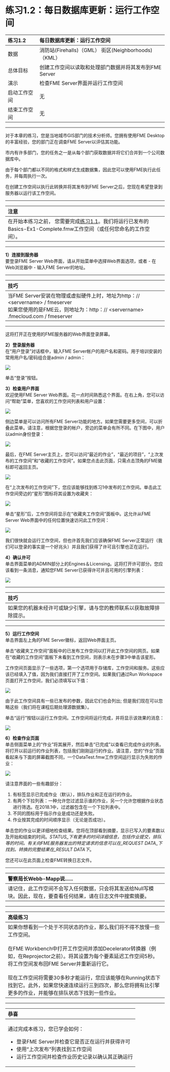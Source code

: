 # 练习1.2：每日数据库更新：运行工作空间

|  练习1.2 |  每日数据库更新：运行工作空间 |
| :--- | :--- |
| 数据 | 消防站\(Firehalls\)（GML） 街区\(Neighborhoods\)（KML） |
| 总体目标 | 创建工作空间以读取和处理部门数据并将其发布到FME Server |
| 演示 | 检查FME Server界面并运行工作空间 |
| 启动工作空间 | 无 |
| 结束工作空间 | 无 |

---

对于本章的练习，您是当地城市GIS部门的技术分析师。您拥有使用FME Desktop的丰富经验，您的部门正在调查FME Server以评估其功能。

市内有许多部门，您的任务之一是从每个部门获取数据并将它们合并到一个公司数据库中。

由于每个部门都以不同的格式和样式生成数据集，因此您可以使用FME执行此任务，并每周执行一次。

在创建工作空间以执行此转换并将其发布到FME Server之后，您现在希望登录到服务器以运行该工作空间。

---

|  注意 |
| :--- |
| 在开始本练习之前， 您需要完成[练习1.1](https://safe-software.gitbooks.io/fme-server-authoring-training-2018/content/ServerAuthoring1Basics/Exercise1.html)。我们将运行已发布的Basics-Ex1-Complete.fmw工作空间（或任何您命名的工作空间）。 |

---
  
**1）连接到服务器**  
要登录FME Server Web界面，请从开始菜单中选择Web界面选项，或者 - 在Web浏览器中 - 输入FME Server的地址。

---

|  技巧 |
| :--- |
|  当FME Server安装在物理或虚拟硬件上时，地址为http：// &lt;servername&gt; / fmeserver  <br>如果您使用的是FME云，则地址为：http：// &lt;servername&gt; .fmecloud.com / fmeserver |

---

这将打开正在使用的FME服务器的Web界面登录屏幕。

  
**2）登录服务器**  
在“用户登录”对话框中，输入FME Server帐户的用户名和密码。用于培训安装的常用用户名/密码组合是admin / admin：

[![](../.gitbook/assets/img1.217.ex2.loginwindow.png)](https://github.com/xuhengxx/FMETraining-1/tree/f1cdae5373cf9425ee2d148732792713c9043d44/ServerAuthoring1Basics/Images/Img1.217.Ex2.LogInWindow.png)

单击“登录”按钮。

  
**3）检查用户界面**  
欢迎使用FME Server Web界面。花一点时间熟悉这个界面。在右上角，您可以访问“帮助”菜单，您喜欢的工作空间列表和用户设置：

[![](../.gitbook/assets/img1.218.ex2.toprightmenu.png)](https://github.com/xuhengxx/FMETraining-1/tree/f1cdae5373cf9425ee2d148732792713c9043d44/ServerAuthoring1Basics/Images/Img1.218.Ex2.TopRightMenu.png)

侧边菜单是可以访问所有FME Server功能的地方。如果您需要更多空间，可以折叠此菜单。请注意，根据您登录的帐户，旁边的菜单会有所不同。在下图中，用户以admin身份登录：

[![](../.gitbook/assets/img1.219.ex2.sidebarmenu.png)](https://github.com/xuhengxx/FMETraining-1/tree/f1cdae5373cf9425ee2d148732792713c9043d44/ServerAuthoring1Basics/Images/Img1.219.Ex2.SidebarMenu.png)

最后，在FME Server主页上，您可以访问“最近的作业”，“最近的项目”，“上次发布的工作空间”和“收藏的工作空间”。如果您点击此页面，只需点击顶角的FME徽标即可返回主页。

[![](../.gitbook/assets/img1.220.ex2.homepageoverview.png)](https://github.com/xuhengxx/FMETraining-1/tree/f1cdae5373cf9425ee2d148732792713c9043d44/ServerAuthoring1Basics/Images/Img1.220.Ex2.HomePageOverview.png)

在“上次发布的工作空间”下，您应该能够找到练习1中发布的工作空间。单击此工作空间旁边的“星形”图标将其设置为收藏夹：

[![](../.gitbook/assets/img1.221.ex2.starworkspace.png)](https://github.com/xuhengxx/FMETraining-1/tree/f1cdae5373cf9425ee2d148732792713c9043d44/ServerAuthoring1Basics/Images/Img1.221.Ex2.StarWorkspace.png)

单击“星形”后，工作空间将显示在“收藏夹工作空间”面板中。这允许从FME Server Web界面中的任何位置快速访问此工作空间：

[![](../.gitbook/assets/img1.222.ex2.starredworkspace.png)](https://github.com/xuhengxx/FMETraining-1/tree/f1cdae5373cf9425ee2d148732792713c9043d44/ServerAuthoring1Basics/Images/Img1.222.Ex2.StarredWorkspace.png)

我们很快就会运行工作空间，但也许首先我们应该确保FME Server正常运行（我们可以登录的事实是一个好兆头）并且我们获得了许可且引擎也正在运行。

  
**4）确认许可**  
单击界面菜单的ADMIN部分上的Engines＆Licensing。这将打开许可部分。您应该看到一条消息，通知您FME Server已获得许可并且可用的引擎列表：

[![](../.gitbook/assets/img1.223.ex2.licensinginfo.png)](https://github.com/xuhengxx/FMETraining-1/tree/f1cdae5373cf9425ee2d148732792713c9043d44/ServerAuthoring1Basics/Images/Img1.223.Ex2.LicensingInfo.png)

---

|  技巧 |
| :--- |
|  如果您的机器未经许可或缺少引擎，请与您的教师联系以获取故障排除提示。 |

---
  
**5）运行工作空间**  
单击界面左上角的FME Server徽标，返回Web界面主页。

单击“收藏夹工作空间”面板中的已发布工作空间以打开此工作空间的网页。如果在“收藏的工作空间”面板下未看到工作空间，则表示未在步骤3中单击该星形。

工作空间页面显示了一些选项，第一个选项用于存储库，工作空间和服务。这些应该已经填入了值，因为我们直接打开了工作空间。如果我们通过Run Workspace页面打开工作空间，我们必须填写以下值：

[![](../.gitbook/assets/img1.224.ex2.runworkspacedialog.png)](https://github.com/xuhengxx/FMETraining-1/tree/f1cdae5373cf9425ee2d148732792713c9043d44/ServerAuthoring1Basics/Images/Img1.224.Ex2.RunWorkspaceDialog.png)

由于此工作空间具有一些已发布的参数，因此它们也会列出; 但是我们现在可以忽略这些（我们将在课程后期处理源数据集）。

单击“运行”按钮以运行工作空间。工作空间将运行完成，并将显示该效果的消息：

[![](../.gitbook/assets/img1.225.ex2.ranworkspace.png)](https://github.com/xuhengxx/FMETraining-1/tree/f1cdae5373cf9425ee2d148732792713c9043d44/ServerAuthoring1Basics/Images/Img1.225.Ex2.RanWorkspace.png)

  
**6）检查作业页面**  
单击侧面菜单上的“作业”将其展开，然后单击“已完成”以查看已完成作业的列表。将打开以前运行的作业列表，包括我们刚刚运行的作业。请注意，您的“作业”页面看起来与下面的屏幕截图不同，一个DataTest.fmw工作空间运行显示为失败的作业：

[![](../.gitbook/assets/img1.226.ex2.jobswindow.png)](https://github.com/xuhengxx/FMETraining-1/tree/f1cdae5373cf9425ee2d148732792713c9043d44/ServerAuthoring1Basics/Images/Img1.226.Ex2.JobsWindow.png?)

请注意界面的一些有趣部分：

1. 有标签显示已完成作业（默认），排队作业和正在运行的作业。
2. 有两个下拉列表：一种允许您过滤显示谁的作业，另一个允许您根据作业状态进行筛选。在2018.1中，过滤器包含在一个下拉列表中。
3. 不同的图标用于指示作业是成​​功还是失败。
4. 作业按其完成的时间顺序显示（无论是否成功）。

单击您的作业以更详细地检查结果。您将在顶部看到摘要，显示已写入的要素数以及开始和结束的时间。_STATUS_下有更多的时间详细信息，包括作业提交，排队等的时间。有关向FME服务器发出的特定请求的信息可以在_REQUEST DATA_下找到。转换的完整结果在_RESULT DATA下_。

您还可以在此页面上检查FME转换日志文件。

---

|  警察局长Webb-Mapp说...... |
| :--- |
|  请记住，此工作空间不会写入任何数据，只会将其发送给Null写模块。因此，现在，要查看任何结果，请在日志文件中搜索摘要。 |

---

|  高级练习 |
| :--- |
|  如果你想看到一个处于不同状态的作业，那么我们将不得不放慢一些工作空间。  <br><br>在FME Workbench中打开工作空间并添加Decelerator转换器（例如，在Reprojector之前）。将其设置为每个要素延迟工作空间5秒。将工作空间发布回FME Server并重新运行它。  <br><br>现在工作空间将需要30多秒才能运行，您应该能够在Running状态下找到它。此外，如果您快速连续运行三到四次，那么您将拥有比引擎更多的作业，并能够在排队状态下找到一些作业。 |

---

<table>
  <thead>
    <tr>
      <th style="text-align:left">恭喜</th>
    </tr>
  </thead>
  <tbody>
    <tr>
      <td style="text-align:left">
        <p>通过完成本练习，您已学会如何：
          <br />
        </p>
        <ul>
          <li>登录FME Server并检查它是否正在运行并获得许可</li>
          <li>使用“上次发布”列表找到工作空间</li>
          <li>运行工作空间并检查作业历史记录以确认其正确运行</li>
        </ul>
      </td>
    </tr>
  </tbody>
</table>
